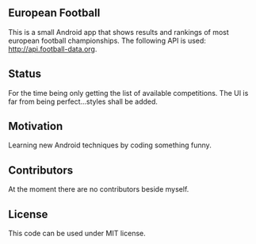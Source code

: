 ## European Football

This is a small Android app that shows results and rankings of most european football championships.
The following API is used: http://api.football-data.org.

## Status

For the time being only getting the list of available competitions.
The UI is far from being perfect...styles shall be added.

## Motivation

Learning new Android techniques by coding something funny.

## Contributors

At the moment there are no contributors beside myself.

## License

This code can be used under MIT license.
